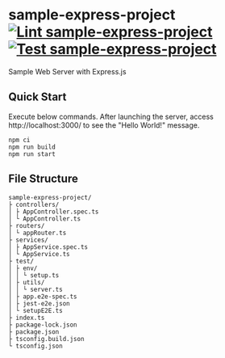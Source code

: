 # sample-express-project [![Lint sample-express-project](https://github.com/pa-y-kunimoto/nestjs-eslint-plugin-sample_no-restricted-paths/actions/workflows/lint-sample-express-project.yml/badge.svg)](https://github.com/pa-y-kunimoto/nestjs-eslint-plugin-sample_no-restricted-paths/actions/workflows/lint-sample-express-project.yml) [![Test sample-express-project](https://github.com/pa-y-kunimoto/nestjs-eslint-plugin-sample_no-restricted-paths/actions/workflows/test-sample-express-project.yml/badge.svg)](https://github.com/pa-y-kunimoto/nestjs-eslint-plugin-sample_no-restricted-paths/actions/workflows/test-sample-express-project.yml)

Sample Web Server with Express.js

## Quick Start

Execute below commands. After launching the server, access http://localhost:3000/ to see the "Hello World!" message.

```shell
npm ci
npm run build
npm run start
```

## File Structure

```
sample-express-project/
├ controllers/
│ ├ AppController.spec.ts
│ └ AppController.ts
├ routers/
│ └ appRouter.ts
├ services/
│ ├ AppService.spec.ts
│ └ AppService.ts
├ test/
│ ├ env/
│ │ └ setup.ts
│ ├ utils/
│ │ └ server.ts
│ ├ app.e2e-spec.ts
│ ├ jest-e2e.json
│ └ setupE2E.ts
├ index.ts
├ package-lock.json
├ package.json
├ tsconfig.build.json
└ tsconfig.json

```
